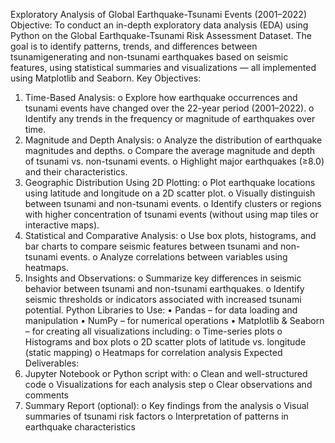 Exploratory Analysis of Global Earthquake-Tsunami Events (2001–2022)
Objective:
To conduct an in-depth exploratory data analysis (EDA) using Python on the Global Earthquake-Tsunami
Risk Assessment Dataset. The goal is to identify patterns, trends, and differences between tsunamigenerating and non-tsunami earthquakes based on seismic features, using statistical summaries and
visualizations — all implemented using Matplotlib and Seaborn.
Key Objectives:
1. Time-Based Analysis:
o Explore how earthquake occurrences and tsunami events have changed over the 22-year
period (2001–2022).
o Identify any trends in the frequency or magnitude of earthquakes over time.
2. Magnitude and Depth Analysis:
o Analyze the distribution of earthquake magnitudes and depths.
o Compare the average magnitude and depth of tsunami vs. non-tsunami events.
o Highlight major earthquakes (≥8.0) and their characteristics.
3. Geographic Distribution Using 2D Plotting:
o Plot earthquake locations using latitude and longitude on a 2D scatter plot.
o Visually distinguish between tsunami and non-tsunami events.
o Identify clusters or regions with higher concentration of tsunami events (without using map
tiles or interactive maps).
4. Statistical and Comparative Analysis:
o Use box plots, histograms, and bar charts to compare seismic features between tsunami
and non-tsunami events.
o Analyze correlations between variables using heatmaps.
5. Insights and Observations:
o Summarize key differences in seismic behavior between tsunami and non-tsunami
earthquakes.
o Identify seismic thresholds or indicators associated with increased tsunami potential.
Python Libraries to Use:
• Pandas – for data loading and manipulation
• NumPy – for numerical operations
• Matplotlib & Seaborn – for creating all visualizations including:
o Time-series plots
o Histograms and box plots
o 2D scatter plots of latitude vs. longitude (static mapping)
o Heatmaps for correlation analysis
Expected Deliverables:
1. Jupyter Notebook or Python script with:
o Clean and well-structured code
o Visualizations for each analysis step
o Clear observations and comments
2. Summary Report (optional):
o Key findings from the analysis
o Visual summaries of tsunami risk factors
o Interpretation of patterns in earthquake characteristics
